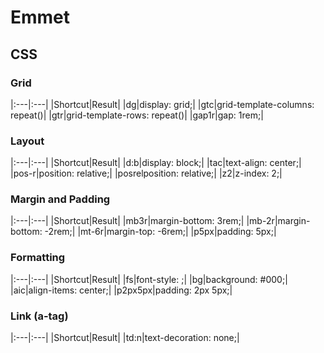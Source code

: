 # Emmet

## CSS

### Grid

|:---|:---|
|Shortcut|Result|
|dg|display: grid;|
|gtc|grid-template-columns: repeat()|
|gtr|grid-template-rows: repeat()|
|gap1r|gap: 1rem;|

### Layout

|:---|:---|
|Shortcut|Result|
|d:b|display: block;|
|tac|text-align: center;|
|pos-r|position: relative;|
|posrelposition: relative;|
|z2|z-index: 2;|


### Margin and Padding

|:---|:---|
|Shortcut|Result|
|mb3r|margin-bottom: 3rem;|
|mb-2r|margin-bottom: -2rem;|
|mt-6r|margin-top: -6rem;|
|p5px|padding: 5px;|

### Formatting

|:---|:---|
|Shortcut|Result|
|fs|font-style: ;|
|bg|background: #000;|
|aic|align-items: center;|
|p2px5px|padding: 2px 5px;|

### Link (a-tag)

|:---|:---|
|Shortcut|Result|
|td:n|text-decoration: none;|